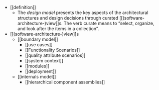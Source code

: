 - [[definition]]
	- The *design model* presents the key aspects of the architectural structures and design decisions through curated [[(software-architecture-)view]]s. The verb curate means to “select, organize, and look after the items in a collection”.
- [[(software-architecture-)view]]s
	- [[boundary model]]
		- [[use cases]]
		- [[Functionality Scenarios]]
		- [[quality attribute scenarios]]
		- [[system context]]
		- [[modules]]
		- [[deployment]]
	- [[internals model]]
		- [[hierarchical component assemblies]]